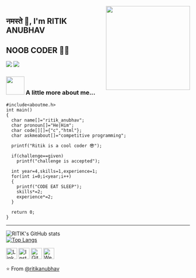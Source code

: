 <img align='right' src="https://media.giphy.com/media/M9gbBd9nbDrOTu1Mqx/giphy.gif" width="230">

## नमस्ते 🙏, I'm  RITIK ANUBHAV 
## NOOB CODER 👨‍💻

[![](https://img.shields.io/badge/LinkedIn-ritik-blue)](https://www.linkedin.com/in/ritik-anubhav-253ab3211/)
[![](https://img.shields.io/badge/Gmail-ritikanubhav59%40gmail.com-red)](mailto:ritikanubhav59@gmail.com)


### <img src="https://media.giphy.com/media/VgCDAzcKvsR6OM0uWg/giphy.gif" width="50"> A little more about me...  

```
#include<aboutme.h>
int main()
{
  char name[]="ritik_anubhav";
  char pronoun[]="He|Him";
  char code[][]={"c","html"};
  char askmeabout[]="competitive programming";
  
  printf("Ritik is a cool coder 😎");
  
  if(challenge==given)
    printf("challenge is accepted");
    
  int year=4,skills=1,experience=1;
  for(int i=0;i<year;i++)
  {
    printf("CODE EAT SLEEP");
    skills*=2;
    experience*=2;
  }
  
  return 0;
}
```

---
![RITIK's GitHub stats](https://github-readme-stats.vercel.app/api?username=ritikanubhav&show_icons=true&theme=radical&count_private=true&border_radius=50)<br/> 
[![Top Langs](https://github-readme-stats.vercel.app/api/top-langs/?username=ritikanubhav&langs_count=8&layout=compact&border_radius=40&theme=radical&length=80)](https://github.com/ritikanubhav/github-readme-stats)

<a href="https://www.linkedin.com/in/ritik-anubhav-253ab3211?lipi=urn%3Ali%3Apage%3Ad_flagship3_profile_view_base_contact_details%3BlJidFU3cQDuavFm5dGQQTw%3D%3D" target="_blank"><img src="https://raw.githubusercontent.com/arturssmirnovs/arturssmirnovs/master/in.png" alt="LinkedIn" width="30"></a>
<a href="https://www.instagram.com/ritik_anubhav_/" target="_blank"><img src="https://raw.githubusercontent.com/arturssmirnovs/arturssmirnovs/master/ig.png" alt="Instagram" width="30"></a>
<a href="https://github.com/ritikanubhav" target="_blank"><img src="https://raw.githubusercontent.com/arturssmirnovs/arturssmirnovs/master/git.png" alt="GitHub" width="30"></a>
<a href="https://ritikanubhav.github.io/" target="_blank"><img src="https://raw.githubusercontent.com/arturssmirnovs/arturssmirnovs/master/www.png" alt="Website" width="30"></a>

⭐️ From [@ritikanubhav](https://github.com/ritikanubhav)
